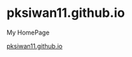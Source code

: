 # pksiwan11.github.io
My HomePage



[pksiwan11.github.io](https://pksiwan11.github.io "Pankaj Siwan's Homepage")

